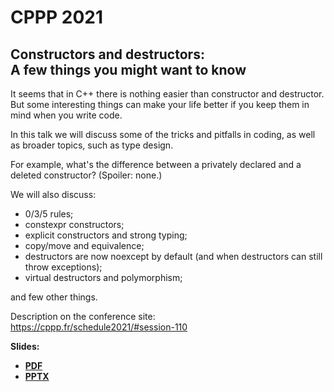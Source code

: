 # CPPP 2021

## Constructors and destructors:<br>A few things you might want to know

It seems that in C++ there is nothing easier than constructor and destructor. But some interesting things can make your life better if you keep them in mind when you write code.

In this talk we will discuss some of the tricks and pitfalls in coding, as well as broader topics, such as type design.

For example, what's the difference between a privately declared and a deleted constructor? (Spoiler: none.)

We will also discuss:

* 0/3/5 rules;
* constexpr constructors;
* explicit constructors and strong typing;
* copy/move and equivalence;
* destructors are now noexcept by default (and when destructors can still throw exceptions);
* virtual destructors and polymorphism;

and few other things.

Description on the conference site:\
[https://cppp.fr/<wbr>schedule2021/<wbr>#session-110](https://cppp.fr/schedule2021/#session-110)

**Slides:**
* **[PDF](Constructors%20and%20destructors-A%20few%20things%20you%20might%20want%20to%20know.pdf)**
* **[PPTX](Constructors%20and%20destructors-A%20few%20things%20you%20might%20want%20to%20know.pptx)**
